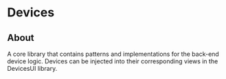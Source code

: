 # Devices

## About
A core library that contains patterns and implementations for the back-end device logic. 
Devices can be injected into their corresponding views in the DevicesUI library.